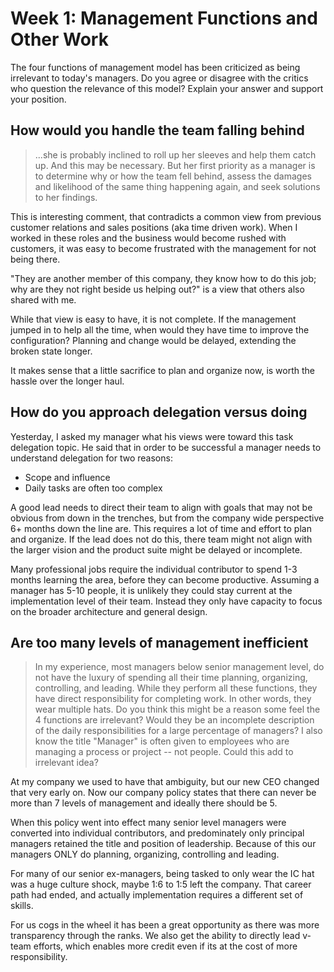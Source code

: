 # Week 1: Management Functions and Other Work

The four functions of management model has been criticized as being irrelevant to today's managers. Do you agree or disagree with the critics who question the relevance of this model? Explain your answer and support your position.

## How would you handle the team falling behind

> ...she is probably inclined to roll up her sleeves and help them catch up.  And this may be necessary.   But her first priority as a manager is to determine why or how the team fell behind, assess the damages and likelihood of the same thing happening again, and seek solutions to her findings.

This is interesting comment, that contradicts a common view from previous customer relations and sales positions (aka time driven work). When I worked in these roles and the business would become rushed with customers, it was easy to become frustrated with the management for not being there.

"They are another member of this company, they know how to do this job; why are they not right beside us helping out?" is a view that others also shared with me.

While that view is easy to have, it is not complete. If the management jumped in to help all the time, when would they have time to improve the configuration? Planning and change would be delayed, extending the broken state longer.

It makes sense that a little sacrifice to plan and organize now, is worth the hassle over the longer haul.

## How do you approach delegation versus doing

Yesterday, I asked my manager what his views were toward this task delegation topic. He said that in order to be successful a manager needs to understand delegation for two reasons:

- Scope and influence
- Daily tasks are often too complex

A good lead needs to direct their team to align with goals that may not be obvious from down in the trenches, but from the company wide perspective 6+ months down the line are. This requires a lot of time and effort to plan and organize. If the lead does not do this, there team might not align with the larger vision and the product suite might be delayed or incomplete.  

Many professional jobs require the individual contributor to spend 1-3 months learning the area, before they can become productive. Assuming a manager has 5-10 people, it is unlikely they could stay current at the implementation level of their team. Instead they only have capacity to focus on the broader architecture and general design.

## Are too many levels of management inefficient

> In my experience, most managers below senior management level, do not have the luxury of spending all their time planning, organizing, controlling, and leading. While they perform all these functions, they have direct responsibility for completing work. In other words, they wear multiple hats. Do you think this might be a reason some feel the 4 functions are irrelevant? Would they be an incomplete description of the daily responsibilities for a large percentage of managers? I also know the title "Manager" is often given to employees who are managing a process or project -- not people. Could this add to irrelevant idea?

At my company we used to have that ambiguity, but our new CEO changed that very early on. Now our company policy states that there can never be more than 7 levels of management and ideally there should be 5.

When this policy went into effect many senior level managers were converted into individual contributors, and predominately only principal managers retained the title and position of leadership. Because of this our managers ONLY do planning, organizing, controlling and leading.

For many of our senior ex-managers, being tasked to only wear the IC hat was a huge culture shock, maybe 1:6 to 1:5 left the company. That career path had ended, and actually implementation requires a different set of skills.

For us cogs in the wheel it has been a great opportunity as there was more transparency through the ranks. We also get the ability to directly lead v-team efforts, which enables more credit even if its at the cost of more responsibility.
